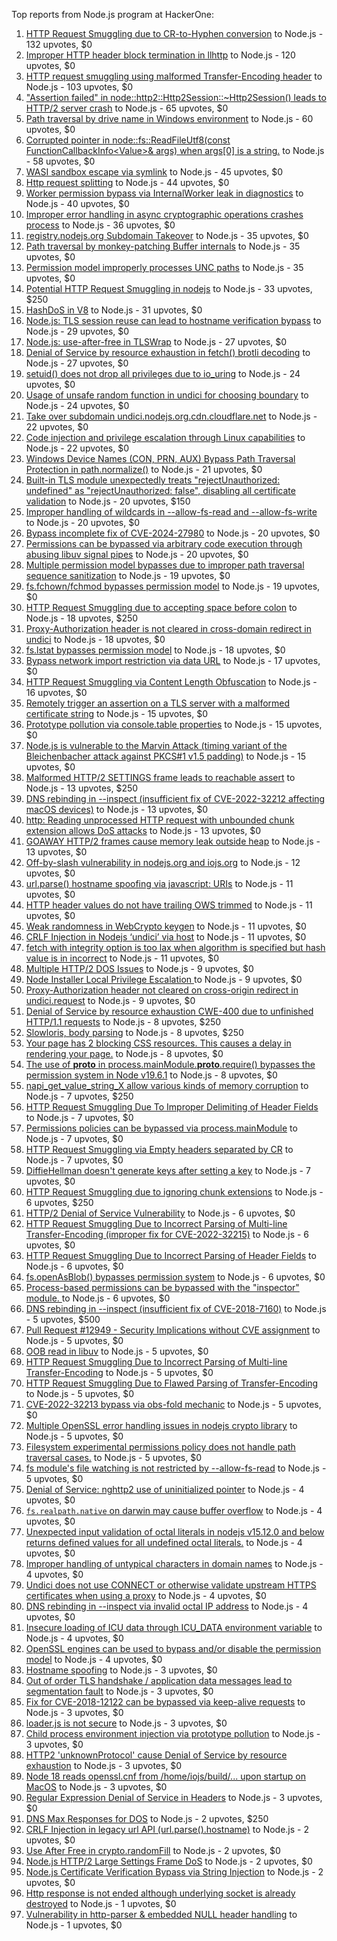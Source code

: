 Top reports from Node.js program at HackerOne:

1. [HTTP Request Smuggling due to CR-to-Hyphen conversion](https://hackerone.com/reports/922597) to Node.js - 132 upvotes, $0
2. [Improper HTTP header block termination in llhttp](https://hackerone.com/reports/2054283) to Node.js - 120 upvotes, $0
3. [HTTP request smuggling using malformed Transfer-Encoding header](https://hackerone.com/reports/735748) to Node.js - 103 upvotes, $0
4. ["Assertion failed" in node::http2::Http2Session::~Http2Session() leads to HTTP/2 server crash](https://hackerone.com/reports/2319584) to Node.js - 65 upvotes, $0
5. [Path traversal by drive name in Windows environment](https://hackerone.com/reports/2307225) to Node.js - 60 upvotes, $0
6. [Corrupted pointer in node::fs::ReadFileUtf8(const FunctionCallbackInfo\<Value\>& args) when args[0] is a string.](https://hackerone.com/reports/3083428) to Node.js - 58 upvotes, $0
7. [WASI sandbox escape via symlink](https://hackerone.com/reports/2084280) to Node.js - 45 upvotes, $0
8. [Http request splitting](https://hackerone.com/reports/409943) to Node.js - 44 upvotes, $0
9. [Worker permission bypass via InternalWorker leak in diagnostics](https://hackerone.com/reports/2575105) to Node.js - 40 upvotes, $0
10. [Improper error handling in async cryptographic operations crashes process](https://hackerone.com/reports/2817648) to Node.js - 36 upvotes, $0
11. [registry.nodejs.org Subdomain Takeover](https://hackerone.com/reports/340580) to Node.js - 35 upvotes, $0
12. [Path traversal by monkey-patching Buffer internals](https://hackerone.com/reports/2218653) to Node.js - 35 upvotes, $0
13. [Permission model improperly processes UNC paths](https://hackerone.com/reports/2079103) to Node.js - 35 upvotes, $0
14. [Potential HTTP Request Smuggling in nodejs](https://hackerone.com/reports/1002188) to Node.js - 33 upvotes, $250
15. [HashDoS in V8](https://hackerone.com/reports/3131758) to Node.js - 31 upvotes, $0
16. [Node.js: TLS session reuse can lead to hostname verification bypass](https://hackerone.com/reports/811502) to Node.js - 29 upvotes, $0
17. [Node.js: use-after-free in TLSWrap](https://hackerone.com/reports/988103) to Node.js - 27 upvotes, $0
18. [Denial of Service by resource exhaustion in fetch() brotli decoding](https://hackerone.com/reports/2284065) to Node.js - 27 upvotes, $0
19. [setuid() does not drop all privileges due to io_uring](https://hackerone.com/reports/2170226) to Node.js - 24 upvotes, $0
20. [Usage of unsafe random function in undici for choosing boundary](https://hackerone.com/reports/2913312) to Node.js - 24 upvotes, $0
21. [Take over subdomain undici.nodejs.org.cdn.cloudflare.net](https://hackerone.com/reports/1763817) to Node.js - 22 upvotes, $0
22. [Code injection and privilege escalation through Linux capabilities](https://hackerone.com/reports/2237545) to Node.js - 22 upvotes, $0
23. [Windows Device Names (CON, PRN, AUX) Bypass Path Traversal Protection in path.normalize()](https://hackerone.com/reports/3160912) to Node.js - 21 upvotes, $0
24. [Built-in TLS module unexpectedly treats "rejectUnauthorized: undefined" as "rejectUnauthorized: false", disabling all certificate validation](https://hackerone.com/reports/1278254) to Node.js - 20 upvotes, $150
25. [Improper handling of wildcards in --allow-fs-read and --allow-fs-write](https://hackerone.com/reports/2257156) to Node.js - 20 upvotes, $0
26. [Bypass incomplete fix of CVE-2024-27980](https://hackerone.com/reports/2461831) to Node.js - 20 upvotes, $0
27. [Permissions can be bypassed via arbitrary code execution through abusing libuv signal pipes](https://hackerone.com/reports/2260337) to Node.js - 20 upvotes, $0
28. [Multiple permission model bypasses due to improper path traversal sequence sanitization](https://hackerone.com/reports/2259914) to Node.js - 19 upvotes, $0
29. [fs.fchown/fchmod bypasses permission model](https://hackerone.com/reports/2472071) to Node.js - 19 upvotes, $0
30. [HTTP Request Smuggling due to accepting space before colon](https://hackerone.com/reports/1238709) to Node.js - 18 upvotes, $250
31. [Proxy-Authorization header is not cleared in cross-domain redirect in undici](https://hackerone.com/reports/2352957) to Node.js - 18 upvotes, $0
32. [fs.lstat bypasses permission model](https://hackerone.com/reports/2145862) to Node.js - 18 upvotes, $0
33. [Bypass network import restriction via data URL](https://hackerone.com/reports/2092749) to Node.js - 17 upvotes, $0
34. [HTTP Request Smuggling via Content Length Obfuscation](https://hackerone.com/reports/2237099) to Node.js - 16 upvotes, $0
35. [Remotely trigger an assertion on a TLS server with a malformed certificate string](https://hackerone.com/reports/746733) to Node.js - 15 upvotes, $0
36. [Prototype pollution via console.table properties](https://hackerone.com/reports/1431042) to Node.js - 15 upvotes, $0
37. [Node.js is vulnerable to the Marvin Attack (timing variant of the Bleichenbacher attack against PKCS#1 v1.5 padding)](https://hackerone.com/reports/2269177) to Node.js - 15 upvotes, $0
38. [Malformed HTTP/2 SETTINGS frame leads to reachable assert](https://hackerone.com/reports/800140) to Node.js - 13 upvotes, $250
39. [DNS rebinding in --inspect (insufficient fix of CVE-2022-32212 affecting macOS devices)](https://hackerone.com/reports/1632921) to Node.js - 13 upvotes, $0
40. [http: Reading unprocessed HTTP request with unbounded chunk extension allows DoS attacks](https://hackerone.com/reports/2233486) to Node.js - 13 upvotes, $0
41. [GOAWAY HTTP/2 frames cause memory leak outside heap](https://hackerone.com/reports/2841362) to Node.js - 13 upvotes, $0
42. [Off-by-slash vulnerability in nodejs.org and iojs.org](https://hackerone.com/reports/1631350) to Node.js - 12 upvotes, $0
43. [url.parse() hostname spoofing via javascript: URIs](https://hackerone.com/reports/395845) to Node.js - 11 upvotes, $0
44. [HTTP header values do not have trailing OWS trimmed](https://hackerone.com/reports/730779) to Node.js - 11 upvotes, $0
45. [Weak randomness in WebCrypto keygen](https://hackerone.com/reports/1690000) to Node.js - 11 upvotes, $0
46. [CRLF Injection in Nodejs ‘undici’ via host](https://hackerone.com/reports/1820955) to Node.js - 11 upvotes, $0
47. [fetch with integrity option is too lax when algorithm is specified but hash value is in incorrect](https://hackerone.com/reports/2377760) to Node.js - 11 upvotes, $0
48. [Multiple HTTP/2 DOS Issues](https://hackerone.com/reports/589739) to Node.js - 9 upvotes, $0
49. [Node Installer Local Privilege Escalation ](https://hackerone.com/reports/1211160) to Node.js - 9 upvotes, $0
50. [Proxy-Authorization header not cleared on cross-origin redirect in undici.request](https://hackerone.com/reports/2408074) to Node.js - 9 upvotes, $0
51. [Denial of Service by resource exhaustion CWE-400 due to unfinished HTTP/1.1 requests](https://hackerone.com/reports/868834) to Node.js - 8 upvotes, $250
52. [Slowloris, body parsing](https://hackerone.com/reports/799072) to Node.js - 8 upvotes, $250
53. [Your page has 2 blocking CSS resources. This causes a delay in rendering your page.](https://hackerone.com/reports/365968) to Node.js - 8 upvotes, $0
54. [The use of __proto__ in process.mainModule.__proto__.require() bypasses the permission system in Node v19.6.1](https://hackerone.com/reports/1877919) to Node.js - 8 upvotes, $0
55. [napi_get_value_string_X allow various kinds of memory corruption](https://hackerone.com/reports/784186) to Node.js - 7 upvotes, $250
56. [HTTP Request Smuggling Due To Improper Delimiting of Header Fields](https://hackerone.com/reports/1524692) to Node.js - 7 upvotes, $0
57. [Permissions policies can be bypassed via process.mainModule](https://hackerone.com/reports/1747642) to Node.js - 7 upvotes, $0
58. [HTTP Request Smuggling via Empty headers separated by CR](https://hackerone.com/reports/2001873) to Node.js - 7 upvotes, $0
59. [DiffieHellman doesn't generate keys after setting a key](https://hackerone.com/reports/1927480) to Node.js - 7 upvotes, $0
60. [HTTP Request Smuggling due to ignoring chunk extensions](https://hackerone.com/reports/1238099) to Node.js - 6 upvotes, $250
61. [HTTP/2 Denial of Service Vulnerability](https://hackerone.com/reports/335533) to Node.js - 6 upvotes, $0
62. [HTTP Request Smuggling Due to Incorrect Parsing of Multi-line Transfer-Encoding (improper fix for CVE-2022-32215)](https://hackerone.com/reports/1665156) to Node.js - 6 upvotes, $0
63. [HTTP Request Smuggling Due to Incorrect Parsing of Header Fields](https://hackerone.com/reports/1675191) to Node.js - 6 upvotes, $0
64. [fs.openAsBlob() bypasses permission system](https://hackerone.com/reports/1966492) to Node.js - 6 upvotes, $0
65. [Process-based permissions can be bypassed with the "inspector" module.  ](https://hackerone.com/reports/1962701) to Node.js - 6 upvotes, $0
66. [DNS rebinding in --inspect (insufficient fix of CVE-2018-7160)](https://hackerone.com/reports/1069487) to Node.js - 5 upvotes, $500
67. [Pull Request #12949 - Security Implications without CVE assignment](https://hackerone.com/reports/415329) to Node.js - 5 upvotes, $0
68. [OOB read in libuv](https://hackerone.com/reports/1209681) to Node.js - 5 upvotes, $0
69. [HTTP Request Smuggling Due to Incorrect Parsing of Multi-line Transfer-Encoding](https://hackerone.com/reports/1501679) to Node.js - 5 upvotes, $0
70. [HTTP Request Smuggling Due to Flawed Parsing of Transfer-Encoding ](https://hackerone.com/reports/1524555) to Node.js - 5 upvotes, $0
71. [CVE-2022-32213 bypass via obs-fold mechanic](https://hackerone.com/reports/1630336) to Node.js - 5 upvotes, $0
72. [Multiple OpenSSL error handling issues in nodejs crypto library](https://hackerone.com/reports/1808596) to Node.js - 5 upvotes, $0
73. [Filesystem experimental permissions policy does not handle path traversal cases.](https://hackerone.com/reports/1952978) to Node.js - 5 upvotes, $0
74. [fs module's file watching is not restricted by --allow-fs-read](https://hackerone.com/reports/1966499) to Node.js - 5 upvotes, $0
75. [Denial of Service: nghttp2 use of uninitialized pointer](https://hackerone.com/reports/335608) to Node.js - 4 upvotes, $0
76. [`fs.realpath.native` on darwin may cause buffer overflow](https://hackerone.com/reports/965914) to Node.js - 4 upvotes, $0
77. [Unexpected input validation of octal literals in nodejs v15.12.0 and below returns defined values for all undefined octal literals.](https://hackerone.com/reports/1141623) to Node.js - 4 upvotes, $0
78. [Improper handling of untypical characters in domain names](https://hackerone.com/reports/1178337) to Node.js - 4 upvotes, $0
79. [Undici does not use CONNECT or otherwise validate upstream HTTPS certificates when using a proxy](https://hackerone.com/reports/1583680) to Node.js - 4 upvotes, $0
80. [DNS rebinding in --inspect via invalid octal IP address](https://hackerone.com/reports/1710652) to Node.js - 4 upvotes, $0
81. [Insecure loading of ICU data through ICU_DATA environment variable](https://hackerone.com/reports/1625036) to Node.js - 4 upvotes, $0
82. [OpenSSL engines can be used to bypass and/or disable the permission model](https://hackerone.com/reports/1954535) to Node.js - 4 upvotes, $0
83. [Hostname spoofing](https://hackerone.com/reports/678487) to Node.js - 3 upvotes, $0
84. [Out of order TLS handshake / application data messages lead to segmentation fault](https://hackerone.com/reports/335495) to Node.js - 3 upvotes, $0
85. [Fix for CVE-2018-12122 can be bypassed via keep-alive requests](https://hackerone.com/reports/453513) to Node.js - 3 upvotes, $0
86. [loader.js is not secure](https://hackerone.com/reports/629879) to Node.js - 3 upvotes, $0
87. [Child process environment injection via prototype pollution](https://hackerone.com/reports/878181) to Node.js - 3 upvotes, $0
88. [HTTP2 'unknownProtocol' cause Denial of Service by resource exhaustion](https://hackerone.com/reports/1043360) to Node.js - 3 upvotes, $0
89. [Node 18 reads openssl.cnf from /home/iojs/build/... upon startup on MacOS](https://hackerone.com/reports/1695596) to Node.js - 3 upvotes, $0
90. [Regular Expression Denial of Service in Headers](https://hackerone.com/reports/1784449) to Node.js - 3 upvotes, $0
91. [DNS Max Responses for DOS](https://hackerone.com/reports/1033107) to Node.js - 2 upvotes, $250
92. [CRLF Injection in legacy url API (url.parse().hostname)](https://hackerone.com/reports/771596) to Node.js - 2 upvotes, $0
93. [Use After Free in crypto.randomFill](https://hackerone.com/reports/340053) to Node.js - 2 upvotes, $0
94. [Node.js HTTP/2 Large Settings Frame DoS](https://hackerone.com/reports/446662) to Node.js - 2 upvotes, $0
95. [Node.js Certificate Verification Bypass via String Injection](https://hackerone.com/reports/1429694) to Node.js - 2 upvotes, $0
96. [Http response is not ended although underlying socket is already destroyed](https://hackerone.com/reports/676710) to Node.js - 1 upvotes, $0
97. [Vulnerability in http-parser & embedded NULL header handling](https://hackerone.com/reports/536954) to Node.js - 1 upvotes, $0
